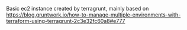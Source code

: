 Basic ec2 instance created by terragrunt, mainly based on https://blog.gruntwork.io/how-to-manage-multiple-environments-with-terraform-using-terragrunt-2c3e32fc60a8#e777
